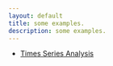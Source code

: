 ```yaml
---
layout: default
title: some examples. 
description: some examples. 
---
```

- [Times Series Analysis](Storytelling_Visualization.html)
